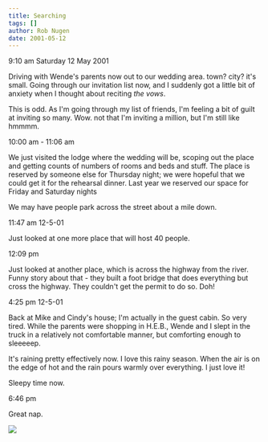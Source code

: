 ```yaml
---
title: Searching
tags: []
author: Rob Nugen
date: 2001-05-12
---
```


<p class=date>9:10 am Saturday 12 May 2001</p>

<p>Driving with Wende's parents now out to our wedding
area. town?  city?  it's small.  Going through our
invitation list now, and I suddenly got a little bit
of anxiety when I thought about reciting <em>the
vows</em>.</p>

<p>This is odd.  As I'm going through my list of
friends, I'm feeling a bit of guilt at inviting so
many.   Wow.  not that I'm inviting a million, but I'm
still like hmmmm.</p>

<p class=date>10:00 am - 11:06 am</p>

<p>We just visited the lodge where the wedding will
be, scoping out the place and getting counts of
numbers of rooms and beds and stuff.  The place is
reserved by someone else for Thursday night; we were
hopeful that we could get it for the rehearsal dinner.
 Last year we reserved our space for Friday and
Saturday nights</p>

<p>We may have people park across the street about a
mile down.</p>

<p class=date>11:47 am 12-5-01</p>

<p>Just looked at one more place that will host 40
people.</p>

<p class=date>12:09 pm </p>

<p>Just looked at another place, which is across the
highway from the river.  Funny story about that - they
built a foot bridge that does everything but cross the
highway.  They couldn't get the permit to do so. 
Doh!</p>

<p class=date>4:25 pm 12-5-01</p>

<p>Back at Mike and Cindy's  house; I'm actually in
the guest cabin.  So very tired.  While the parents
were shopping in H.E.B., Wende and I slept in the
truck in a relatively not comfortable manner, but
comforting enough to sleeeeep.</p>

<p>It's raining pretty effectively now.  I love this
rainy season.  When the air is on the edge of hot and
the rain pours warmly over everything.  I just love
it!</p>

<p>Sleepy time now.</p>

<p class=date>6:46 pm</p>

<p>Great nap.</p>

<p><img src="/images/rob/wL-ROB.gif"/></p>
